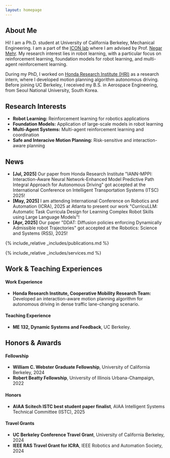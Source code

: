 ```yaml
---
layout: homepage
---
```


## About Me

Hi! I am a Ph.D. student at University of California Berkeley, Mechanical Engineering. I am a part of the [ICON lab](https://iconlab.negarmehr.com/) where I am advised by Prof. [Negar Mehr](https://negarmehr.com/). My research interest lies in robot learning, with a particular focus on reinforcement learning, foundation models for robot learning, and multi-agent reinforcement learning.

During my PhD, I worked on [Honda Research Institute (HRI)](https://usa.honda-ri.com/) as a research intern, where I developed motion planning algorithm autonomous driving. Before joining UC Berkeley, I received my B.S. in Aerospace Engineering, from Seoul National University, South Korea. 

## Research Interests

- **Robot Learning:** Reinforcement learning for robotics applications
- **Foundation Models:** Application of large-scale models in robot learning
- **Multi-Agent Systems:** Multi-agent reinforcement learning and coordination
- **Safe and Interacive Motion Planning:** Risk-sensitive and interaction-aware planning

## News

- **[Jul, 2025]** Our paper from Honda Research Institute "IANN-MPPI: Interaction-Aware Neural Network-Enhanced Model Predictive Path Integral Approach for Autonomous Driving" got accepted at the International Conference on Intelligent Transportation Systems (ITSC) 2025!
- **[May, 2025]** I am attending International Conference on Robotics and Automation (ICRA), 2025 at Atlanta to present our work "CurricuLLM: Automatic Task Curricula Design for Learning Complex Robot Skills using Large Language Models"!
- **[Apr, 2025]** Our paper "DDAT: Diffusion policies enforcing Dynamically Admissible robot Trajectories" got accepted at the Robotics: Science and Systems (RSS), 2025!

{% include_relative _includes/publications.md %}

{% include_relative _includes/services.md %}

## Work & Teaching Experiences

#### Work Experience
- **Honda Research Institute, Cooperative Mobility Research Team:** Developed an interaction-aware motion planning algorithm for autonomous driving in dense traffic lane-changing scenario.

#### Teaching Experience
- **ME 132, Dynamic Systems and Feedback**, UC Berkeley.

## Honors & Awards

#### Fellowship
- **William C. Webster Graduate Fellowship**, University of California Berkeley, 2024
- **Robert Beatty Fellowship**, University of Illinois Urbana-Champaign, 2022

#### Honors
- **AIAA Scitech ISTC best student paper finalist**, AIAA Intelligent Systems Technical Committee (ISTC), 2025

#### Travel Grants
- **UC Berkeley Conference Travel Grant**, University of California Berkeley, 2024
- **IEEE RAS Travel Grant for ICRA**, IEEE Robotics and Automation Society, 2024